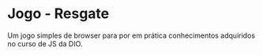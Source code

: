 # Jogo - Resgate

Um jogo simples de browser para por em prática conhecimentos adquiridos no curso de JS da DIO.